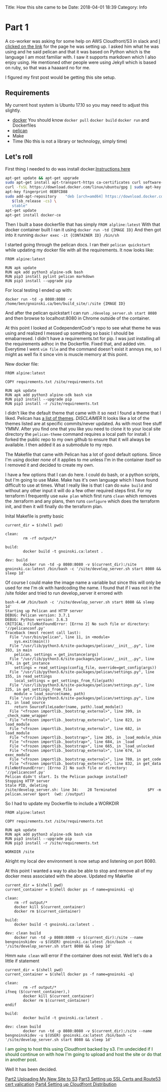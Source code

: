 Title: How this site came to be
Date: 2018-04-01 18:39
Category: Info

# Part 1

A co-worker was asking for some help on AWS Cloudfront/S3 in slack and [I clicked on the link](https://www.codependentcodr.com) for the page he was setting up. I asked him what he was using and he said pelican and that it was based on Python which is the language I am most familiar with. I saw it supports markdown which I also enjoy using. He mentioned other people were using Jekyll which is based on ruby, so that was a haaaard no for me.

I figured my first post would be getting this site setup.

## Requirements

My current host system is Ubuntu 17.10 so you may need to adjust this slightly.

* [docker](https://www.docker.com/) You should know `docker pull` `docker build` `docker run` and Dockerfiles
* [pelican](getpelican.com)
* Make
* Time (No this is not a library or technology, simply time)

## Let's roll

First thing I needed to do was install docker.[Instructions here](https://docs.docker.com/install/linux/docker-ce/ubuntu/)

```bash
apt-get update && apt-get upgrade
sudo apt-get install apt-transport-https ca-certificates curl software-properties-common
curl -fsSL https://download.docker.com/linux/ubuntu/gpg | sudo apt-key add -
apt-key fingerprint 0EBFCD88
sudo add-apt-repository    "deb [arch=amd64] https://download.docker.com/linux/ubuntu \
   $(lsb_release -cs) \
   stable"
apt-get update
apt-get install docker-ce
```

Then I built a base dockerfile that has simply `FROM alpline:latest`
With that docker container built I ran it using `docker run -td {IMAGE ID}`
And then got into it running `docker exec -it {CONTAINER ID} /bin/sh`

I started going through the pelican docs. I ran their `pelican quickstart` while updating my docker file with all the requirements. It now looks like:

```
FROM alpine:latest

RUN apk update
RUN apk add python3 alpine-sdk bash
RUN pip3 install pylint pelican markdown
RUN pip3 install --upgrade pip
```

For local testing I ended up with:

`docker run -td -p 8080:8080 -v /home/ben/gnoinski.ca/ben/build_site/:/site {IMAGE ID}`

And after the pelican quickstart I can run `./develop_server.sh start 8080` and then browse to localhost:8080 in Chrome outside of the container.

At this point I looked at CodependentCodr's repo to see what theme he was using and realized I messed up something so basic I should be emabarresed. I didn't have a requirements.txt for pip. I was just installing all the requirements adhoc in the Dockerfile. Fixed that, and added vim. Everytime I went `vim file` and the command doesn't exist it annoys me, so I might as well fix it since vim is muscle memory at this point.

New docker file:

```
FROM alpine:latest

COPY requirements.txt /site/requirements.txt

RUN apk update
RUN apk add python3 alpine-sdk bash vim
RUN pip3 install --upgrade pip
RUN pip3 install -r /site/requirements.txt
```

I didn't like the default theme that came with it so next I found a theme that I liked. Pelican has [a list of themes](https://github.com/getpelican/pelican-themes). *DISCLAIMER* It looks like a lot of the themes listed are at specific commits/never updated. As with most free stuff YMMV. After you find one that you like you need to clone it to your local site directory the `pelican-theme` command requires a local path for install. I forked the public repo to my own github to ensure that it will always be available. I then added it as a submodule to my repo.

The Makefile that came with Pelican has a lot of good default options. Since I'm using docker *none* of it applies to me unless I'm in the container itself so I removed it and decided to create my own.

I have a few options that I can do here. I could do bash, or a python scripts, but I'm going to use Make. Make has it's own language which I have found difficult to use at times. What I really like is that I can do `make build` and without any other input it will do a few other required steps first. For my terraform I frequently use `make plan` which first runs `clean` which removes the .terraform and any plans, then runs `configure` which does the terraform init, and then it will finally do the terraform plan.

Inital Makefile is pretty basic
``` Make
current_dir = $(shell pwd)

clean:
        rm -rf output/*

build:
        docker build -t gnoinski.ca:latest .

dev: build
        docker run -td -p 8080:8080 -v $(current_dir):/site gnoinski.ca:latest /bin/bash -c '/site/develop_server.sh start 8080 && sleep 1d'
```

Of course I could make the image name a variable but since this will only be used for me I'm ok with hardcoding the name. I found that if I was not in the /site folder and tried to run develop_server it errored with 
```
bash-4.4# /bin/bash -c '/site/develop_server.sh start 8080 && sleep 1d'
Starting up Pelican and HTTP server
DEBUG: Pelican version: 3.7.1
DEBUG: Python version: 3.6.3
CRITICAL: FileNotFoundError: [Errno 2] No such file or directory: '//pelicanconf.py'
Traceback (most recent call last):
  File "/usr/bin/pelican", line 11, in <module>
    sys.exit(main())
  File "/usr/lib/python3.6/site-packages/pelican/__init__.py", line 393, in main
    pelican, settings = get_instance(args)
  File "/usr/lib/python3.6/site-packages/pelican/__init__.py", line 374, in get_instance
    settings = read_settings(config_file, override=get_config(args))
  File "/usr/lib/python3.6/site-packages/pelican/settings.py", line 155, in read_settings
    local_settings = get_settings_from_file(path)
  File "/usr/lib/python3.6/site-packages/pelican/settings.py", line 225, in get_settings_from_file
    module = load_source(name, path)
  File "/usr/lib/python3.6/site-packages/pelican/settings.py", line 21, in load_source
    return SourceFileLoader(name, path).load_module()
  File "<frozen importlib._bootstrap_external>", line 399, in _check_name_wrapper
  File "<frozen importlib._bootstrap_external>", line 823, in load_module
  File "<frozen importlib._bootstrap_external>", line 682, in load_module
  File "<frozen importlib._bootstrap>", line 265, in _load_module_shim
  File "<frozen importlib._bootstrap>", line 684, in _load
  File "<frozen importlib._bootstrap>", line 665, in _load_unlocked
  File "<frozen importlib._bootstrap_external>", line 674, in exec_module
  File "<frozen importlib._bootstrap_external>", line 780, in get_code
  File "<frozen importlib._bootstrap_external>", line 832, in get_data
FileNotFoundError: [Errno 2] No such file or directory: '//pelicanconf.py'
Pelican didn't start. Is the Pelican package installed?
Stopping HTTP server
Stale PID, deleting
/site/develop_server.sh: line 34:    28 Terminated              $PY -m pelican.server $port  (wd: //output)
```

So I had to update my Dockerfile to include a WORKDIR

```
FROM alpine:latest

COPY requirements.txt /site/requirements.txt

RUN apk update
RUN apk add python3 alpine-sdk bash vim
RUN pip3 install --upgrade pip
RUN pip3 install -r /site/requirements.txt

WORKDIR /site
```

Alright my local dev environment is now setup and listening on port 8080.

At this point I wanted a way to also be able to stop and remove all of my docker mess associated with the above. Updated my Makefile

``` Make
current_dir = $(shell pwd)
current_container = $(shell docker ps -f name=gnoinski -q)

clean:
	rm -rf output/*
	docker kill $(current_container)
	docker rm $(current_container)

build:
	docker build -t gnoinski.ca:latest .

dev: clean build
	docker run -td -p 8080:8080 -v $(current_dir):/site --name bengnoinskidev -u $(USER) gnoinski.ca:latest /bin/bash -c '/site/develop_server.sh start 8080 && sleep 1d'
```

Hmm `make clean` will error if the container does not exist. Well let's do a little if statement

``` Make
current_dir = $(shell pwd)
current_container = $(shell docker ps -f name=gnoinski -q)

clean:
        rm -rf output/*
ifneq ($(current_container),)
        docker kill $(current_container)
        docker rm $(current_container)
endif

build:
        docker build -t gnoinski.ca:latest .

dev: clean build
        docker run -td -p 8080:8080 -v $(current_dir):/site --name bengnoinskidev -u $(USER) gnoinski.ca:latest /bin/bash -c '/site/develop_server.sh start 8080 && sleep 1d'
```

<span style="color:#054300">I am going to host this using Cloudfront backed by s3. I'm undecided if I should continue on with how I'm going to upload and host the site or do that in another post.</span>

Well It has been decided.

[Part2 Uploading My New Site to S3](uploading-my-new-site-to-s3.html)
[Part3 Setting up SSL Certs and Route53 cert valication](setting-up-ssl-certs-and-route53-cert-valication.html)
[Part4 Setting up Cloudfront Distribution](setting-up-cloudfront-distribution.html)